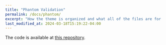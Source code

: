 ```yaml
---
title: "Phantom Validation"
permalink: /docs/phantom/
excerpt: "How the theme is organized and what all of the files are for."
last_modified_at: 2024-03-18T15:19:22-04:00
---
```


The code is available at [this repository](https://github.com/andvg3/Grasp-Anything).
